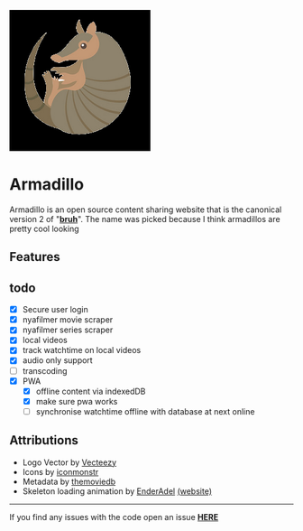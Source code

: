 ![](https://raw.githubusercontent.com/ffamilyfriendly/Armadillo/master/favicon.png)

# Armadillo
Armadillo is an open source content sharing website that is the canonical version 2 of "**[bruh](https://github.com/ffamilyfriendly/bruh)**".
The name was picked because I think armadillos are pretty cool looking

## Features


## todo
- [X] Secure user login
- [X] nyafilmer movie scraper
- [X] nyafilmer series scraper
- [X] local videos
- [X] track watchtime on local videos
- [X] audio only support
- [ ] transcoding
- [X] PWA
	- [X] offline content via indexedDB
	- [X] make sure pwa works
	- [ ] synchronise watchtime offline with database at next online

## Attributions
- Logo Vector by [Vecteezy](https://www.vecteezy.com/free-vector/animals)
- Icons by [iconmonstr](https://iconmonstr.com/)
- Metadata by [themoviedb](https://www.themoviedb.org/)
- Skeleton loading animation by [EnderAdel](https://github.com/adel-sbeh) [(website)](https://endercomm.net/)

---
If you find any issues with the code open an issue [**HERE**](https://github.com/ffamilyfriendly/Armadillo/issues)